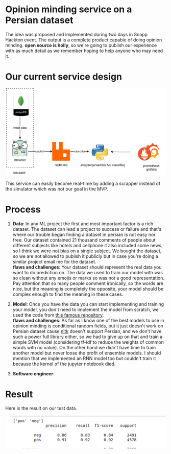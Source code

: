 # Opinion minding service on a Persian dataset
The idea was proposed and implemented during two days in Snapp Hackton event. The output is a complete product capable of
doing opinion minding. **open source is holly**, so we're going to publish our experience with as much detail as we 
remember hoping to help anyone who may need it.

# Our current service design
![design](./image/hackton.png)

This service can easily become real-time by adding a scrapper instead of the simulator which was not our goal in the MVP.

# Process
1. **Data**: In any ML project the first and most important factor is a rich dataset. The dataset can lead a project to 
   success or failure and that's where our trouble began finding a dataset in persian is not easy nor free. Our dataset 
   contained 21 thousand comments of people about different subjects like hotels and cellphone it also included some news, 
   so I think we were not bias on a single subject. We bought the dataset, so we are not allowed to publish it publicly 
   but in case you're doing a similar project email me for the dataset.<br/>
   **flaws and challenges**: Your dataset should represent the real data you want to do prediction on. The data we used 
   to train our model with was so clean without any emojis or marks so was not a good representation. Pay attention that
   so many people comment ironically, so the words are nice, but the meaning is completely the opposite, your model should
   be complex enough to find the meaning in these cases.
   
2. **Model**: Once you have the data you can start implementing and training your model, you don't need to implement the model from 
   scratch, we used the code from [this famous repository](https://github.com/kk7nc/Text_Classification).<br/>
   **flaws and challenges**: As far as I know one of the best models to use in opinion minding is conditional random fields,
   but it just doesn't work on Persian dataset cause [nltk](https://github.com/nltk/nltk) doesn't support Persian, and we 
   don't have such a power full library either, so we had to give up on that and train a simple SVM model (considering 
   tf-idf to reduce the weights of common words with no value). On the other hand we didn't have time to train another 
   model but never loose the profit of ensemble models. I should mention that we implemented an RNN model too but couldn't
   train it because the kernel of the jupyter notebook died.
   
3. **Software engineer**:

# Result
Here is the result on our test data.

![results](./image/resuts.png)